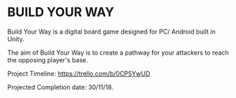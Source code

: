 # BUILD YOUR WAY
Build Your Way is a digital board game designed for PC/ Android built in Unity.

The aim of Build Your Way is to create a pathway for your attackers to reach the opposing player's base.

Project Timeline: https://trello.com/b/0CP5YwUD

Projected Completion date: 30/11/18.
